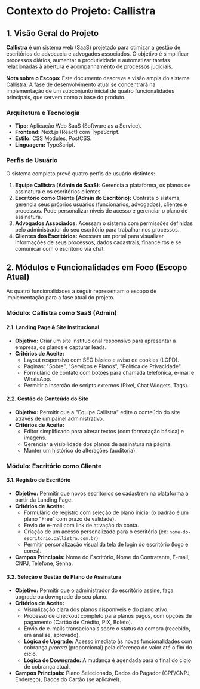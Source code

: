 # Contexto do Projeto: Callistra

## 1. Visão Geral do Projeto

**Callistra** é um sistema web (SaaS) projetado para otimizar a gestão de escritórios de advocacia e advogados associados. O objetivo é simplificar processos diários, aumentar a produtividade e automatizar tarefas relacionadas à abertura e acompanhamento de processos judiciais.

**Nota sobre o Escopo:** Este documento descreve a visão ampla do sistema Callistra. A fase de desenvolvimento atual se concentrará na implementação de um subconjunto inicial de quatro funcionalidades principais, que servem como a base do produto.

### Arquitetura e Tecnologia

*   **Tipo:** Aplicação Web SaaS (Software as a Service).
*   **Frontend:** Next.js (React) com TypeScript.
*   **Estilo:** CSS Modules, PostCSS.
*   **Linguagem:** TypeScript.

### Perfis de Usuário

O sistema completo prevê quatro perfis de usuário distintos:

1.  **Equipe Callistra (Admin do SaaS):** Gerencia a plataforma, os planos de assinatura e os escritórios clientes.
2.  **Escritório como Cliente (Admin do Escritório):** Contrata o sistema, gerencia seus próprios usuários (funcionários, advogados), clientes e processos. Pode personalizar níveis de acesso e gerenciar o plano de assinatura.
3.  **Advogados Associados:** Acessam o sistema com permissões definidas pelo administrador do seu escritório para trabalhar nos processos.
4.  **Clientes dos Escritórios:** Acessam um portal para visualizar informações de seus processos, dados cadastrais, financeiros e se comunicar com o escritório via chat.

## 2. Módulos e Funcionalidades em Foco (Escopo Atual)

As quatro funcionalidades a seguir representam o escopo de implementação para a fase atual do projeto.

### Módulo: Callistra como SaaS (Admin)

#### 2.1. Landing Page & Site Institucional

*   **Objetivo:** Criar um site institucional responsivo para apresentar a empresa, os planos e capturar leads.
*   **Critérios de Aceite:**
    *   Layout responsivo com SEO básico e aviso de cookies (LGPD).
    *   Páginas: "Sobre", "Serviços e Planos", "Política de Privacidade".
    *   Formulário de contato com botões para chamada telefônica, e-mail e WhatsApp.
    *   Permitir a inserção de scripts externos (Pixel, Chat Widgets, Tags).

#### 2.2. Gestão de Conteúdo do Site

*   **Objetivo:** Permitir que a "Equipe Callistra" edite o conteúdo do site através de um painel administrativo.
*   **Critérios de Aceite:**
    *   Editor simplificado para alterar textos (com formatação básica) e imagens.
    *   Gerenciar a visibilidade dos planos de assinatura na página.
    *   Manter um histórico de alterações (auditoria).

### Módulo: Escritório como Cliente

#### 3.1. Registro de Escritório

*   **Objetivo:** Permitir que novos escritórios se cadastrem na plataforma a partir da Landing Page.
*   **Critérios de Aceite:**
    *   Formulário de registro com seleção de plano inicial (o padrão é um plano "Free" com prazo de validade).
    *   Envio de e-mail com link de ativação da conta.
    *   Criação de um acesso personalizado para o escritório (ex: `nome-do-escritorio.callistra.com.br`).
    *   Permitir personalização visual da tela de login do escritório (logo e cores).
*   **Campos Principais:** Nome do Escritório, Nome do Contratante, E-mail, CNPJ, Telefone, Senha.

#### 3.2. Seleção e Gestão de Plano de Assinatura

*   **Objetivo:** Permitir que o administrador do escritório assine, faça upgrade ou downgrade do seu plano.
*   **Critérios de Aceite:**
    *   Visualização clara dos planos disponíveis e do plano ativo.
    *   Processo de checkout completo para planos pagos, com opções de pagamento (Cartão de Crédito, PIX, Boleto).
    *   Envio de e-mails transacionais sobre o status da compra (recebido, em análise, aprovado).
    *   **Lógica de Upgrade:** Acesso imediato às novas funcionalidades com cobrança *prorata* (proporcional) pela diferença de valor até o fim do ciclo.
    *   **Lógica de Downgrade:** A mudança é agendada para o final do ciclo de cobrança atual.
*   **Campos Principais:** Plano Selecionado, Dados do Pagador (CPF/CNPJ, Endereço), Dados do Cartão (se aplicável).

